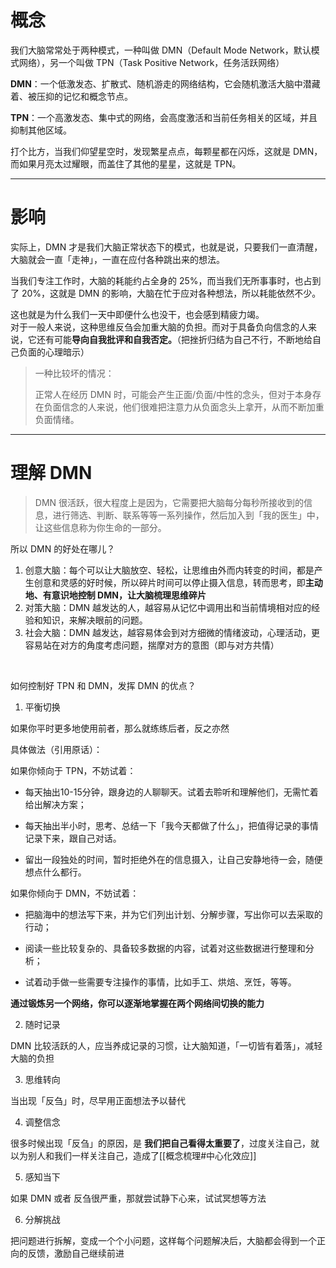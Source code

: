 # 概念

我们大脑常常处于两种模式，一种叫做 DMN（Default Mode Network，默认模式网络），另一个叫做 TPN（Task Positive Network，任务活跃网络）

**DMN**：一个低激发态、扩散式、随机游走的网络结构，它会随机激活大脑中潜藏着、被压抑的记忆和概念节点。

**TPN**：一个高激发态、集中式的网络，会高度激活和当前任务相关的区域，并且抑制其他区域。

打个比方，当我们仰望星空时，发现繁星点点，每颗星都在闪烁，这就是 DMN，而如果月亮太过耀眼，而盖住了其他的星星，这就是 TPN。

---

# 影响

实际上，DMN 才是我们大脑正常状态下的模式，也就是说，只要我们一直清醒，大脑就会一直「走神」，一直在应付各种跳出来的想法。

当我们专注工作时，大脑的耗能约占全身的 25%，而当我们无所事事时，也占到了 20%，这就是 DMN 的影响，大脑在忙于应对各种想法，所以耗能依然不少。

这也就是为什么我们一天中即便什么也没干，也会感到精疲力竭。
<br>
对于一般人来说，这种思维反刍会加重大脑的负担。而对于具备负向信念的人来说，它还有可能**导向自我批评和自我否定。**（把挫折归结为自己不行，不断地给自己负面的心理暗示）

> 一种比较坏的情况：
> 
> 正常人在经历 DMN 时，可能会产生正面/负面/中性的念头，但对于本身存在负面信念的人来说，他们很难把注意力从负面念头上拿开，从而不断加重负面情绪。

---

# 理解 DMN

> DMN 很活跃，很大程度上是因为，它需要把大脑每分每秒所接收到的信息，进行筛选、判断、联系等等一系列操作，然后加入到「我的医生」中，让这些信息称为你生命的一部分。

所以 DMN 的好处在哪儿？

1. 创意大脑：每个可以让大脑放空、轻松，让思维由外而内转变的时间，都是产生创意和灵感的好时候，所以碎片时间可以停止摄入信息，转而思考，即**主动地、有意识地控制 DMN，让大脑梳理思维碎片**
2. 对策大脑：DMN 越发达的人，越容易从记忆中调用出和当前情境相对应的经验和知识，来解决眼前的问题。
3. 社会大脑：DMN 越发达，越容易体会到对方细微的情绪波动，心理活动，更容易站在对方的角度考虑问题，揣摩对方的意图（即与对方共情）

<br>

如何控制好 TPN 和 DMN，发挥 DMN 的优点？

1. 平衡切换

如果你平时更多地使用前者，那么就练练后者，反之亦然

具体做法（引用原话）：

如果你倾向于 TPN，不妨试着：

-   每天抽出10-15分钟，跟身边的人聊聊天。试着去聆听和理解他们，无需忙着给出解决方案；
    
-   每天抽出半小时，思考、总结一下「我今天都做了什么」，把值得记录的事情记录下来，跟自己对话。
    
-   留出一段独处的时间，暂时拒绝外在的信息摄入，让自己安静地待一会，随便想点什么都行。
    

  

如果你倾向于 DMN，不妨试着：

-   把脑海中的想法写下来，并为它们列出计划、分解步骤，写出你可以去采取的行动；
    
-   阅读一些比较复杂的、具备较多数据的内容，试着对这些数据进行整理和分析；
    
-   试着动手做一些需要专注操作的事情，比如手工、烘焙、烹饪，等等。

**通过锻炼另一个网络，你可以逐渐地掌握在两个网络间切换的能力**
<br>

2. 随时记录

DMN 比较活跃的人，应当养成记录的习惯，让大脑知道，「一切皆有着落」，减轻大脑的负担
<br>

3. 思维转向

当出现「反刍」时，尽早用正面想法予以替代
<br>

4. 调整信念

很多时候出现「反刍」的原因，是 **我们把自己看得太重要了**，过度关注自己，就以为别人和我们一样关注自己，造成了[[概念梳理#中心化效应]]
<br>

5. 感知当下

如果 DMN 或者 反刍很严重，那就尝试静下心来，试试冥想等方法
<br>

6. 分解挑战

把问题进行拆解，变成一个个小问题，这样每个问题解决后，大脑都会得到一个正向的反馈，激励自己继续前进